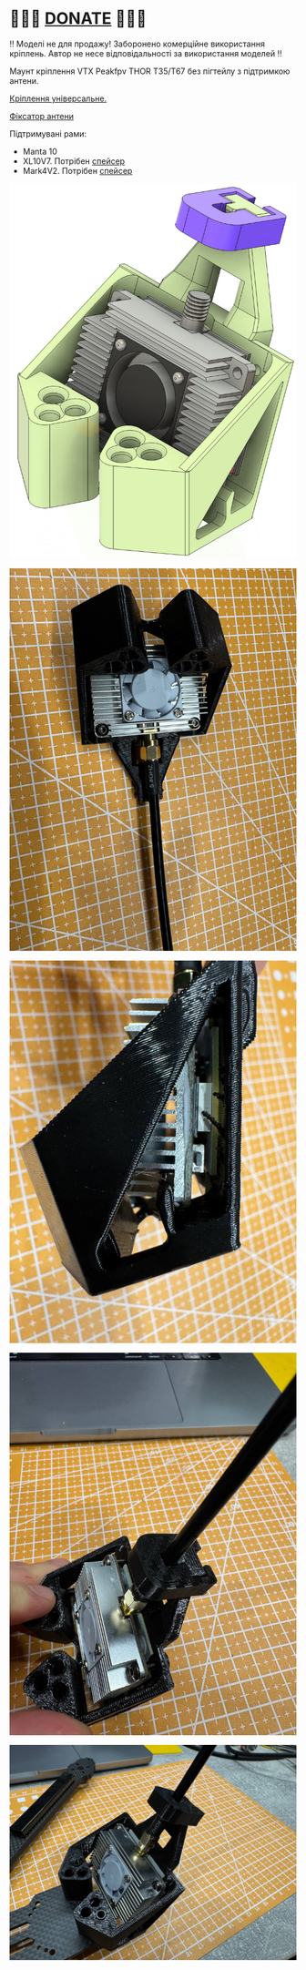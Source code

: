
# 🍩🍩🍩 [DONATE](https://send.monobank.ua/jar/8GPxyGjM8E) 🍩🍩🍩

‼️ Моделі не для продажу! Заборонено комерційне використання кріплень. Автор не несе відповідальності за використання моделей ‼️


Маунт кріплення VTX Peakfpv THOR T35/T67 без пігтейлу з підтримкою антени.


[Кріплення універсальне.](https://github.com/dmytr0/glory_to_ukraine/blob/master/FPV_ANT_mount/THOR_vtx_mount/thor_mount_universal.stl)

[Фіксатор антени](https://github.com/dmytr0/glory_to_ukraine/blob/master/FPV_ANT_mount/THOR_vtx_mount/sma_fixture.stl)

Підтримувані рами:

- Manta 10
- XL10V7. Потрібен [спейсер](xl10v7_spacer.stl)
- Mark4V2. Потрібен [спейсер](mark4v2_spacer.stl)


![](/FPV_ANT_mount/THOR_vtx_mount/media/1.png)

![](/FPV_ANT_mount/THOR_vtx_mount/media/2.jpg)

![](/FPV_ANT_mount/THOR_vtx_mount/media/3.jpg)

![](/FPV_ANT_mount/THOR_vtx_mount/media/4.jpg)

![](/FPV_ANT_mount/THOR_vtx_mount/media/5.jpg)

